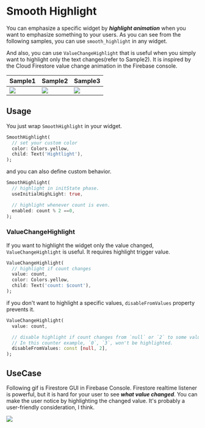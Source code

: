 # Smooth Highlight

You can emphasize a specific widget by ***highlight animation*** when you want to emphasize something to your users. As you can see from the following samples, you can use `smooth_highlight` in any widget.

And also, you can use `ValueChangeHighlight` that is useful when you simply want to highlight only the text changes(refer to Sample2). It is inspired by the Cloud Firestore value change animation in the Firebase console.

| Sample1 | Sample2 | Sample3 |
| --- | --- | --- |
| ![](https://user-images.githubusercontent.com/12729025/185746812-58353f9b-1de7-458e-9319-64444cac48b9.gif) | ![](https://user-images.githubusercontent.com/12729025/185746818-ffe72f20-2acf-4f48-80f7-d039757aa71b.gif) | ![](https://user-images.githubusercontent.com/12729025/185746809-777d992d-d791-4d92-b555-594bdd51c106.gif) |

## Usage

You just wrap `SmoothHighlight` in your widget.

```dart
SmoothHighlight(
  // set your custom color
  color: Colors.yellow,
  child: Text('Hightlight'),
);
```

and you can also define custom behavior.

```dart
SmoothHighlight(
  // highlight in initState phase.
  useInitialHighLight: true,

  // highlight whenever count is even.
  enabled: count % 2 ==0,
);
```

### ValueChangeHighlight

If you want to highlight the widget only the value changed, `ValueChangeHighlight` is useful. It requires highlight trigger value.

```dart
ValueChangeHighlight(
  // highlight if count changes
  value: count,
  color: Colors.yellow,
  child: Text('count: $count'),
);
```

if you don't want to highlight a specific values, `disableFromValues` property prevents it.

```dart
ValueChangeHighlight(
  value: count,

  // disable highlight if count changes from `null` or `2` to some value.
  // In this counter example, `0`, `3`, won't be highlighted.
  disableFromValues: const [null, 2],
);
```

## UseCase

Following gif is Firestore GUI in Firebase Console. Firestore realtime listener is powerful, but it is hard for your user to see ***what value changed***. You can make the user notice by highlighting the changed value. It's probably a user-friendly consideration, I think.

![](https://user-images.githubusercontent.com/12729025/185757958-a0aef8e1-855a-47b0-b99c-7dad5010e2d0.gif)
